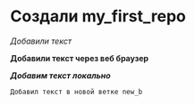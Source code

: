 # Создали my_first_repo 

*Добавили текст* 

**Добавили текст через веб браузер**

***Добавим текст локально***

```sh
Добавил текст в новой ветке new_b
```

